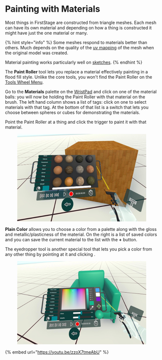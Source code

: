 # Painting with Materials

Most things in FirstStage are constructed from triangle meshes. Each mesh can have its own material and depending on how a thing is constructed it might have just the one material or many.&#x20;

{% hint style="info" %}
Some meshes respond to materials better than others. Much depends on the quality of the [uv mapping](https://en.wikipedia.org/wiki/UV\_mapping) of the mesh when the original model was created.

Material painting works particularly well on [sketches](../sketching.md).
{% endhint %}

The **Paint Roller** tool lets you replace a material effectively painting in a flood fill style. Unlike the core tools, you won't find the Paint Roller on the [Tools Wheel Menu](../basics/core-tools/).&#x20;

Go to the **Materials** palette on the [WristPad](../basics/wristpad/) and click on one of the material balls: you will now be holding the Paint Roller with that material on the brush. The left hand column shows a list of tags: click on one to select materials with that tag. At the bottom of that list is a switch that lets you choose between spheres or cubes for demonstrating the materials.

Point the Paint Roller at a thing and click the trigger to paint it with that material.

&#x20;

<figure><img src="../.gitbook/assets/DUMMY 2023-02-14 00-54-46 copy.png" alt=""><figcaption></figcaption></figure>

**Plain Color** allows you to choose a color from a palette along with the gloss and metallic/plasticness of the material. On the right is a list of saved colors and you can save the current material to the list with the **+** button.

The eyedropper tool is another special tool that lets you pick a color from any other thing by pointing at it and clicking .

<figure><img src="../.gitbook/assets/DUMMY 2023-02-14 00-54-04 copy.png" alt=""><figcaption></figcaption></figure>

{% embed url="https://youtu.be/zzoX7tmeAbU" %}
